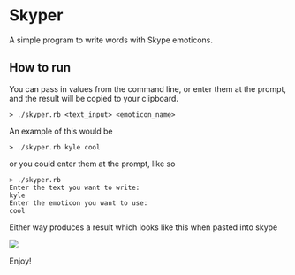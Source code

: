 # Skyper

A simple program to write words with Skype emoticons.

## How to run
 
You can pass in values from the command line, or enter them at the prompt, and the result will be copied to your clipboard. 

```> ./skyper.rb <text_input> <emoticon_name>```

An example of this would be 

```> ./skyper.rb kyle cool```

or you could enter them at the prompt, like so

```
> ./skyper.rb
Enter the text you want to write: 
kyle
Enter the emoticon you want to use: 
cool
```

Either way produces a result which looks like this when pasted into skype

![](http://i.imgur.com/Y8LXdkv.png)

Enjoy!
